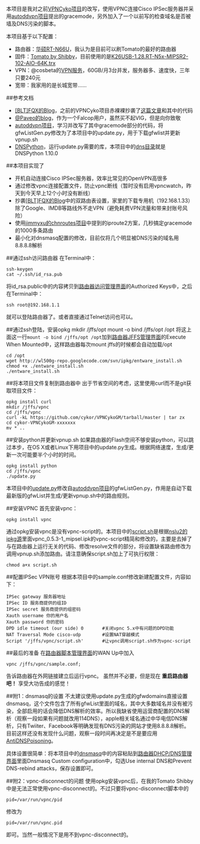 本项目是我对之前[VPNCyko项目](https://github.com/cykor/VPNCyko)的改写，使用VPNC连接Cisco IPSec服务器并采用[autoddvpn项目](https://code.google.com/p/autoddvpn/)提出的gracemode，另外加入了一个以前写的检查域名是否被墙及DNS污染的脚本。

本项目基于以下配置：

* 路由器：[华硕RT-N66U](http://www.asus.com/Networks/Wireless_Routers/RTN66U/)，我认为是目前可以刷Tomato的最好的路由器
* 固件：[Tomato by Shibby](http://tomato.groov.pl/)，目前使用的是[K26USB-1.28.RT-N5x-MIPSR2-102-AIO-64K.trx](http://tomato.groov.pl/download/K26RT-N/build5x-102-EN/Asus%20RT-N66u%2064k/)
* VPN：@cosbeta的[VPN服务](http://killwall.com)，60GB/月3台并发，服务器多、速度快，三年只要240元
* 宽带：我家用的是长城宽带…… 

##参考文档
* [\[BLT\]FQX的Blog](http://www.zhongguotese.net)，之前的VPNCyko项目赤裸裸抄袭了[这篇文章](http://www.zhongguotese.net/2012/a-bridge-to-home-theater-2.html)和其中的代码
* [@Paveo的blog](http://w3.owind.com)，作为一个Falcop用户，虽然买不起VIG，但是向你致敬
* [autoddvpn项目](https://code.google.com/p/autoddvpn/)，学习并改写了其中gracemode部分的代码，将gfwListGen.py修改为了本项目中的update.py，用于下载gfwlist并更新vpnup.sh
* [DNSPython](http://www.dnspython.org/)，运行update.py需要的库，本项目中的[dns目录](https://github.com/cykor/VPNCykoGM/tree/master/dns)就是DNSPython 1.10.0

##本项目实现了
* 开机自动连接Cisco IPSec服务器，效率比常见的OpenVPN高很多
* 通过修改vpnc连接配置文件，防止vpnc断线（暂时没有启用vpncwatch，昨天到今天早上12个小时没有断线）
* 抄袭[\[BLT\]FQX的Blog](http://www.zhongguotese.net)中的双路由表设置，家里的下载专用机（192.168.1.33）除了Google、IMDB等路线外不走VPN（避免耗费VPN流量和带来封账号风险）
* 使用[jimmyxu的chnroutes项目](https://github.com/jimmyxu/chnroutes)中提到的iproute2方案，几秒搞定gracemode的1000多条路由
* 最小化对dnsmasq配置的修改，目前仅将几个明显被DNS污染的域名用8.8.8.8解析

##通过ssh访问路由器
在Terminal中：

	ssh-keygen
	cat ~/.ssh/id_rsa.pub

将id_rsa.public中的内容拷贝到[路由器访问管理界面](http://192.168.1.1/admin-access.asp)的Authorized Keys中，之后在Terminal中：

	ssh root@192.168.1.1

就可以登陆路由器了。或者直接通过Telnet访问也可以。

##通过ssh登陆，安装opkg
	mkdir /jffs/opt
	mount -o bind /jffs/opt /opt 
将这上面这一行`mount -o bind /jffs/opt /opt`加到[路由器JFFS管理界面](http://192.168.1.1/admin-jffs2.asp)的Execute When Mounted中，这样路由器每次mount jffs的时候都会自动加载/opt

	cd /opt
	wget http://wl500g-repo.googlecode.com/svn/ipkg/entware_install.sh
	chmod +x ./entware_install.sh
	./entware_install.sh

##将本项目文件复制到路由器中
出于节省空间的考虑，这里使用curl而不是git获取项目文件：

	opkg install curl
	mkdir /jffs/vpnc
	cd /jffs/vpnc
	curl -kL https://github.com/cykor/VPNCykoGM/tarball/master | tar zx
	cd cykor-VPNCykoGM-xxxxxxx
	mv * ..
	
##安装python并更新vpnup.sh
如果路由器的Flash空间不够安装python，可以跳过本步，在OS X或者Linux下用项目中的update.py生成。根据网络速度，生成/更新一次可能要半个小时的时间。

	opkg install python
	cd /jffs/vpnc
	./update.py

本项目中的[update.py](https://github.com/cykor/VPNCykoGM/blob/master/update.py)修改自[autoddvpn项目](https://code.google.com/p/autoddvpn/)的gfwListGen.py，作用是自动下载最新版的gfwList并生成/更新vpnup.sh中的路由规则。

##安装VPNC
首先安装vpnc：

	opkg install vpnc
	
通过opkg安装vpnc是没有vpnc-script的。本项目中的[script.sh](https://github.com/cykor/VPNCykoGM/blob/master/script.sh)是根据[nslu2的ipkg源](http://ipkg.nslu2-linux.org/feeds/optware/ddwrt/cross/stable/)里面vpnc_0.5.3-1_mipsel.ipk的vpnc-script精简和修改的，主要是去掉了与在路由器上运行无关的代码、修改resolve文件的部分，将设置缺省路由修改为调用vpnup.sh添加路由。请注意确保script.sh加上了可执行权限：

	chmod a+x script.sh

##配置IPSec VPN账号
根据本项目中的sample.conf修改新建配置文件，内容如下：

	IPSec gateway 服务器地址
	IPSec ID 服务商提供的组ID
	IPSec secret 服务商提供的组密码
	Xauth username 你的用户名
	Xauth password 你的密码
	DPD idle timeout (our side) 0		#关闭vpnc 5.x中有问题的DPD功能
	NAT Traversal Mode cisco-udp		#设置NAT穿越模式
	Script '/jffs/vpnc/script.sh'		#让vpnc调用script.sh作为vpnc-script

##最后的准备
在[路由器脚本管理界面](http://192.168.1.1/admin-scripts.asp)的WAN Up中加入

	vpnc /jffs/vpnc/sample.conf;

告诉路由器在外网链接建立后运行vpnc。
虽然并不必要，但是现在 **重启路由器吧！** 享受大功告成的感觉！

##附1：dnsmasq的设置
不太建议使用update.py生成的gfwdomains直接设置dnsmasq，这个文件包含了所有gfwList里面的域名，其中大多数域名并没有被污染，全部启用的话会降低DNS解析的效率。所以我缺省使用运营商配置的DNS解析（观察一段如果有问题就改用114DNS），apple相关域名通过中华电信DNS解析，只有Twiiter、Facebook等明确发现有DNS污染的网站才使用8.8.8.8解析。目前这样还没有发现什么问题，观察一段时间再决定是不是要应用[AntiDNSPoisoning](http://code.google.com/p/openwrt-gfw/wiki/AntiDNSPoisoning)。

具体设置很简单：将本项目中的[dnsmasq](https://github.com/cykor/VPNCykoGM/blob/master/dnsmasq)中的内容粘贴到[路由器DHCP/DNS管理界面](http://192.168.1.1/advanced-dhcpdns.asp)里面Dnsmasq Custom configuration中，勾选Use internal DNS和Prevent DNS-rebind attacks，保存设置即可。

##附2：vpnc-disconnect的问题
使用opkg安装vpnc后，在我的Tomato Shibby中是无法正常使用vpnc-disconnect的。不过只要将vpnc-disconnect脚本中的

	pid=/var/run/vpnc/pid

修改为

	pid=/var/run/vpnc.pid
	
即可。当然一般情况下是用不到vpnc-disconnect的。